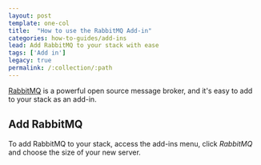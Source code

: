 ```yaml
---
layout: post
template: one-col
title:  "How to use the RabbitMQ Add-in"
categories: how-to-guides/add-ins
lead: Add RabbitMQ to your stack with ease
tags: ['Add in']
legacy: true
permalink: /:collection/:path
---
```



[RabbitMQ](http://www.rabbitmq.com) is a powerful open source message broker, and it's easy to add to your stack as an add-in.

## Add RabbitMQ
To add RabbitMQ to your stack, access the add-ins menu, click _RabbitMQ_ and choose the size of your new server.
